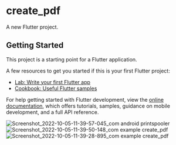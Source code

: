 # create_pdf

A new Flutter project.

## Getting Started

This project is a starting point for a Flutter application.

A few resources to get you started if this is your first Flutter project:

- [Lab: Write your first Flutter app](https://docs.flutter.dev/get-started/codelab)
- [Cookbook: Useful Flutter samples](https://docs.flutter.dev/cookbook)

For help getting started with Flutter development, view the
[online documentation](https://docs.flutter.dev/), which offers tutorials,
samples, guidance on mobile development, and a full API reference.

![Screenshot_2022-10-05-11-39-57-045_com android printspooler](https://user-images.githubusercontent.com/51233027/193993486-0481636d-11e8-4f7c-bc40-bea4938040d6.jpg)
![Screenshot_2022-10-05-11-39-50-148_com example create_pdf](https://user-images.githubusercontent.com/51233027/193993493-73030754-1a20-4f32-af0a-8b721eebfa81.jpg)
![Screenshot_2022-10-05-11-39-28-895_com example create_pdf](https://user-images.githubusercontent.com/51233027/193993499-abb12feb-c3b1-4be9-8ee9-c691c8d97b32.jpg)
